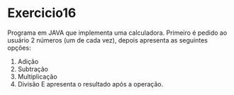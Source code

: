 # Exercicio16
Programa em JAVA que implementa uma calculadora. Primeiro é pedido ao usuário 2 números (um de cada vez), depois apresenta as seguintes opções: 
1. Adição
2. Subtração
3. Multiplicação
4. Divisão
E apresenta o resultado após a operação.
